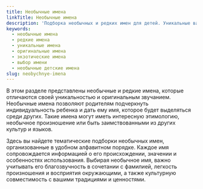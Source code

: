 ```yaml
---
title: Необычные имена
linkTitle: Необычные имена
description: 'Подборка необычных и редких имен для детей. Уникальные варианты имен, которые выделяются своей оригинальностью и особым звучанием.'
keywords:
  - необычные имена
  - редкие имена
  - уникальные имена
  - оригинальные имена
  - экзотические имена
  - выбор имени
  - необычные детские имена
slug: neobychnye-imena
---
```


В этом разделе представлены необычные и редкие имена, которые отличаются своей уникальностью и оригинальным звучанием. Необычные имена позволяют родителям подчеркнуть индивидуальность ребенка и дать ему имя, которое будет выделяться среди других. Такие имена могут иметь интересную этимологию, необычное произношение или быть заимствованными из других культур и языков.

Здесь вы найдете тематические подборки необычных имен, организованные в удобном алфавитном порядке. Каждое имя сопровождается информацией о его происхождении, значении и особенностях использования. Выбирая необычное имя, важно учитывать его благозвучность в сочетании с фамилией, легкость произношения и восприятия окружающими, а также культурную совместимость с вашими традициями и ценностями.
